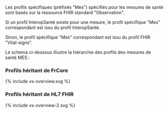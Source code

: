   
Les profils spécifiques (préfixés "Mes") spécifiés pour les mesures de santé sont basés sur la ressource FHIR standard "Observation".  
  
Si un profil InteropSanté existe pour une mesure, le profil spécifique "Mes" correspondant est issu du profil InteropSanté.  
  
Sinon, le profil spécifique "Mes" correspondant est issu du profil FHIR "Vital-signs".
  
Le schema ci-dessous illustre la hiérarchie des profils des mesures de santé MES :  

<!-- <div class="figure" style="width:100%;">
    <img style="height: auto; width: 100%;" src="schemaProfilsMES.png" alt="SchemaProfilsMES" title="SchemaProfilsMES">
</div> -->

### Profils héritant de FrCore

<style>
    div svg {
        scale: 0.5;
        transform-origin: top left;
    }
</style>


<div class="figure" style="width:100%; overflow:auto; max-height: 50vh;">
    {% include vs-overview.svg %}
</div>

### Profils héritant de HL7 FHIR

<div class="figure" style="width:100%; overflow:auto; max-height: 50vh;">
   {% include vs-overview-2.svg %}
</div>